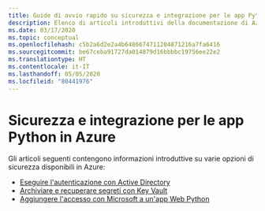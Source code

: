 ```yaml
---
title: Guide di avvio rapido su sicurezza e integrazione per le app Python in Azure
description: Elenco di articoli introduttivi della documentazione di Azure sulla protezione delle app Python.
ms.date: 03/17/2020
ms.topic: conceptual
ms.openlocfilehash: c5b2a6d2e2a4b6486674711204871216a7fa6416
ms.sourcegitcommit: be67ceba91727da014879d16bbbbc19756ee22e2
ms.translationtype: HT
ms.contentlocale: it-IT
ms.lasthandoff: 05/05/2020
ms.locfileid: "80441976"
---
```

# <a name="security-and-integration-for-python-apps-on-azure"></a>Sicurezza e integrazione per le app Python in Azure

Gli articoli seguenti contengono informazioni introduttive su varie opzioni di sicurezza disponibili in Azure:

- [Eseguire l'autenticazione con Active Directory](azure-sdk-authenticate.md)
- [Archiviare e recuperare segreti con Key Vault](/azure/key-vault/quick-create-python)
- [Aggiungere l'accesso con Microsoft a un'app Web Python](/azure/active-directory/develop/quickstart-v2-python-webapp)
